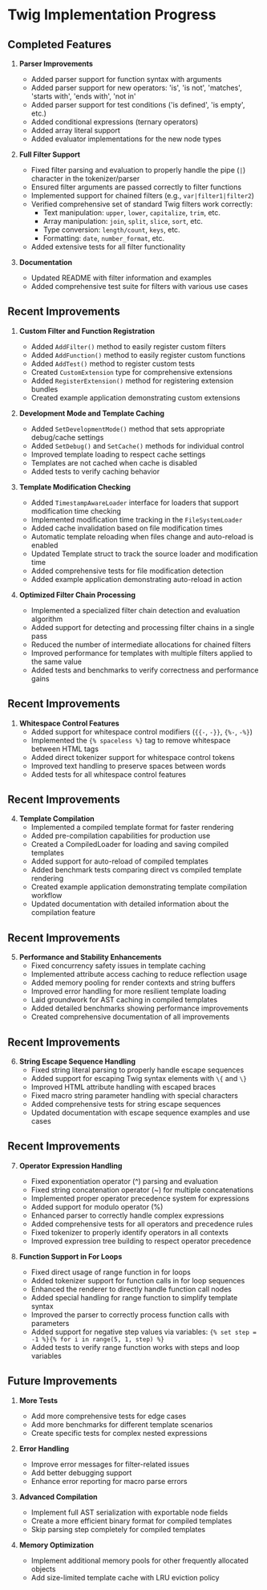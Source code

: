 # Twig Implementation Progress

## Completed Features

1. **Parser Improvements**
   - Added parser support for function syntax with arguments
   - Added parser support for new operators: 'is', 'is not', 'matches', 'starts with', 'ends with', 'not in'
   - Added parser support for test conditions ('is defined', 'is empty', etc.)
   - Added conditional expressions (ternary operators)
   - Added array literal support
   - Added evaluator implementations for the new node types

2. **Full Filter Support**
   - Fixed filter parsing and evaluation to properly handle the pipe (`|`) character in the tokenizer/parser
   - Ensured filter arguments are passed correctly to filter functions
   - Implemented support for chained filters (e.g., `var|filter1|filter2`)
   - Verified comprehensive set of standard Twig filters work correctly:
     - Text manipulation: `upper`, `lower`, `capitalize`, `trim`, etc.
     - Array manipulation: `join`, `split`, `slice`, `sort`, etc.
     - Type conversion: `length/count`, `keys`, etc.
     - Formatting: `date`, `number_format`, etc.
   - Added extensive tests for all filter functionality

3. **Documentation**
   - Updated README with filter information and examples
   - Added comprehensive test suite for filters with various use cases

## Recent Improvements

1. **Custom Filter and Function Registration**
   - Added `AddFilter()` method to easily register custom filters
   - Added `AddFunction()` method to easily register custom functions
   - Added `AddTest()` method to register custom tests
   - Created `CustomExtension` type for comprehensive extensions
   - Added `RegisterExtension()` method for registering extension bundles
   - Created example application demonstrating custom extensions

2. **Development Mode and Template Caching**
   - Added `SetDevelopmentMode()` method that sets appropriate debug/cache settings
   - Added `SetDebug()` and `SetCache()` methods for individual control
   - Improved template loading to respect cache settings
   - Templates are not cached when cache is disabled
   - Added tests to verify caching behavior

3. **Template Modification Checking**
   - Added `TimestampAwareLoader` interface for loaders that support modification time checking
   - Implemented modification time tracking in the `FileSystemLoader`
   - Added cache invalidation based on file modification times
   - Automatic template reloading when files change and auto-reload is enabled
   - Updated Template struct to track the source loader and modification time
   - Added comprehensive tests for file modification detection
   - Added example application demonstrating auto-reload in action

4. **Optimized Filter Chain Processing**
   - Implemented a specialized filter chain detection and evaluation algorithm
   - Added support for detecting and processing filter chains in a single pass
   - Reduced the number of intermediate allocations for chained filters
   - Improved performance for templates with multiple filters applied to the same value
   - Added tests and benchmarks to verify correctness and performance gains

## Recent Improvements

1. **Whitespace Control Features**
   - Added support for whitespace control modifiers (`{{-`, `-}}`, `{%-`, `-%}`)
   - Implemented the `{% spaceless %}` tag to remove whitespace between HTML tags
   - Added direct tokenizer support for whitespace control tokens
   - Improved text handling to preserve spaces between words
   - Added tests for all whitespace control features

## Recent Improvements

4. **Template Compilation**
   - Implemented a compiled template format for faster rendering
   - Added pre-compilation capabilities for production use
   - Created a CompiledLoader for loading and saving compiled templates
   - Added support for auto-reload of compiled templates
   - Added benchmark tests comparing direct vs compiled template rendering
   - Created example application demonstrating template compilation workflow
   - Updated documentation with detailed information about the compilation feature

## Recent Improvements

5. **Performance and Stability Enhancements**
   - Fixed concurrency safety issues in template caching
   - Implemented attribute access caching to reduce reflection usage
   - Added memory pooling for render contexts and string buffers
   - Improved error handling for more resilient template loading
   - Laid groundwork for AST caching in compiled templates
   - Added detailed benchmarks showing performance improvements
   - Created comprehensive documentation of all improvements

## Recent Improvements

6. **String Escape Sequence Handling**
   - Fixed string literal parsing to properly handle escape sequences
   - Added support for escaping Twig syntax elements with `\{` and `\}` 
   - Improved HTML attribute handling with escaped braces
   - Fixed macro string parameter handling with special characters
   - Added comprehensive tests for string escape sequences
   - Updated documentation with escape sequence examples and use cases

## Recent Improvements

7. **Operator Expression Handling**
   - Fixed exponentiation operator (^) parsing and evaluation
   - Fixed string concatenation operator (~) for multiple concatenations
   - Implemented proper operator precedence system for expressions
   - Added support for modulo operator (%)
   - Enhanced parser to correctly handle complex expressions
   - Added comprehensive tests for all operators and precedence rules
   - Fixed tokenizer to properly identify operators in all contexts
   - Improved expression tree building to respect operator precedence

8. **Function Support in For Loops**
   - Fixed direct usage of range function in for loops
   - Added tokenizer support for function calls in for loop sequences
   - Enhanced the renderer to directly handle function call nodes
   - Added special handling for range function to simplify template syntax
   - Improved the parser to correctly process function calls with parameters
   - Added support for negative step values via variables: `{% set step = -1 %}{% for i in range(5, 1, step) %}`
   - Added tests to verify range function works with steps and loop variables

## Future Improvements

1. **More Tests**
   - Add more comprehensive tests for edge cases
   - Add more benchmarks for different template scenarios
   - Create specific tests for complex nested expressions

2. **Error Handling**
   - Improve error messages for filter-related issues
   - Add better debugging support
   - Enhance error reporting for macro parse errors

3. **Advanced Compilation**
   - Implement full AST serialization with exportable node fields
   - Create a more efficient binary format for compiled templates
   - Skip parsing step completely for compiled templates

4. **Memory Optimization**
   - Implement additional memory pools for other frequently allocated objects
   - Add size-limited template cache with LRU eviction policy

